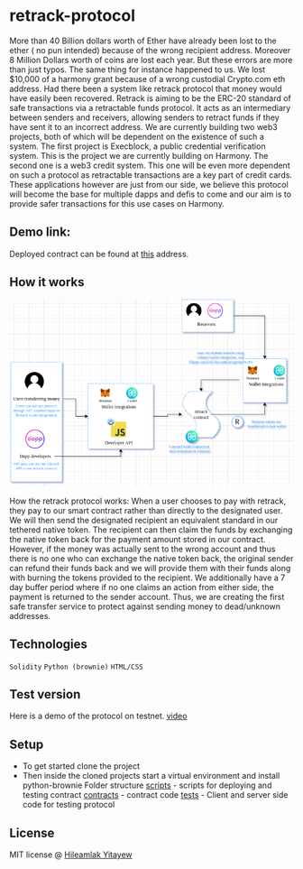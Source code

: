 # retrack-protocol
More than 40 Billion dollars worth of Ether have already been lost to the ether ( no pun intended) because of the wrong recipient address. Moreover 8 Million Dollars worth of coins are lost each year. But these errors are more than just typos. The same thing for instance happened to us. We lost $10,000 of a harmony grant because of a wrong custodial Crypto.com eth address. Had there been a system like retrack protocol that money would have easily been recovered. Retrack is aiming to be the ERC-20 standard of safe transactions via a retractable funds protocol. It acts as an intermediary between senders and receivers, allowing senders to retract funds if they have sent it to an incorrect address. We are currently building two web3 projects, both of which will be dependent on the existence of such a system. The first project is Execblock, a public credential verification system. This is the project we are currently building on Harmony. The second one is a web3 credit system. This one will be even more dependent on such a protocol as retractable transactions are a key part of credit cards. These applications however are just from our side, we believe this protocol will become the base for multiple dapps and defis to come and our aim is to provide safer transactions for this use cases on Harmony.

## Demo link:
Deployed contract can be found at [this]() address.

## How it works

![mechanics](./mechanics.png)

How the retrack protocol works: When a user chooses to pay with retrack, they pay to our smart contract rather than directly to the designated user. We will then send the designated recipient an equivalent standard in our tethered native token. The recipient can then claim the funds by exchanging the native token back for the payment amount stored in our contract. However, if the money was actually sent to the wrong account and thus there is no one who can exchange the native token back, the original sender can refund their funds back and we will provide them with their funds along with burning the tokens provided to the recipient. We additionally have a 7 day buffer period where if no one claims an action from either side, the payment is returned to the sender account. Thus, we are creating the first safe transfer service to protect against sending money to dead/unknown addresses.

## Technologies
`Solidity`
`Python (brownie)`
`HTML/CSS`

## Test version

Here is a demo of the protocol on testnet. 
[video](https://www.youtube.com/watch?v=BhCPNMv85m0)


## Setup
- To get started clone the project
- Then inside the cloned projects start a virtual environment
    and install python-brownie
Folder structure
[scripts](./scripts) - scripts for deploying and testing contract
[contracts](./contracts) - contract code
[tests](./tests) - Client and server side code for testing protocol


## License

MIT license @ [Hileamlak Yitayew](https://github.com/hileamlakb)
